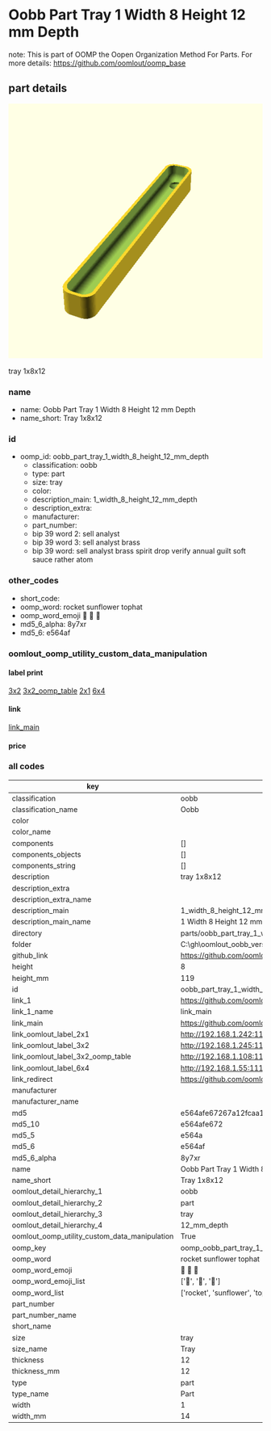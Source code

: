 # Oobb Part Tray 1 Width 8 Height 12 mm Depth  

note: This is part of OOMP the Oopen Organization Method For Parts. For more details: https://github.com/oomlout/oomp_base

##  part details
  

[![](3dpr.png)](3dpr.png)

tray 1x8x12



### name
* name: Oobb Part Tray 1 Width 8 Height 12 mm Depth
* name_short: Tray 1x8x12 
### id
* oomp_id: oobb_part_tray_1_width_8_height_12_mm_depth
  * classification: oobb
  * type: part
  * size: tray
  * color: 
  * description_main: 1_width_8_height_12_mm_depth
  * description_extra: 
  * manufacturer: 
  * part_number: 
  * bip 39 word 2: sell analyst
  * bip 39 word 3: sell analyst brass
  * bip 39 word: sell analyst brass spirit drop verify annual guilt soft sauce rather atom

### other_codes
* short_code: 
* oomp_word: rocket sunflower tophat
* oomp_word_emoji :rocket: :sunflower: :tophat:
* md5_6_alpha: 8y7xr
* md5_6: e564af






### oomlout_oomp_utility_custom_data_manipulation
#### label print
[3x2](http://192.168.1.245:1112/?label=oomp%208y7xr)
[3x2_oomp_table](http://192.168.1.108:1112/?label=oomp%208y7xr)
[2x1](http://192.168.1.242:1112/?label=oomp%208y7xr)
[6x4](http://192.168.1.55:1112/?label=oomp%208y7xr)    

#### link

[link_main](https://github.com/oomlout/oomlout_oobb_version_4_generated_parts/tree/main/navigation_oomp/oobb/part/tray/1_width_8_height_12_mm_depth/part)                              

#### price







### all codes 
| key | value |  
| --- | --- |  
| classification | oobb |  
| classification_name | Oobb |  
| color |  |  
| color_name |  |  
| components | [] |  
| components_objects | [] |  
| components_string | [] |  
| description | tray 1x8x12 |  
| description_extra |  |  
| description_extra_name |  |  
| description_main | 1_width_8_height_12_mm_depth |  
| description_main_name | 1 Width 8 Height 12 mm Depth |  
| directory | parts/oobb_part_tray_1_width_8_height_12_mm_depth |  
| folder | C:\gh\oomlout_oobb_version_4_generated_parts\parts\oobb_part_tray_1_width_8_height_12_mm_depth |  
| github_link | https://github.com/oomlout/oomlout_oomp_part_src/tree/main/parts/oobb_part_tray_1_width_8_height_12_mm_depth |  
| height | 8 |  
| height_mm | 119 |  
| id | oobb_part_tray_1_width_8_height_12_mm_depth |  
| link_1 | https://github.com/oomlout/oomlout_oobb_version_4_generated_parts/tree/main/navigation_oomp/oobb/part/tray/1_width_8_height_12_mm_depth/part |  
| link_1_name | link_main |  
| link_main | https://github.com/oomlout/oomlout_oobb_version_4_generated_parts/tree/main/navigation_oomp/oobb/part/tray/1_width_8_height_12_mm_depth/part |  
| link_oomlout_label_2x1 | http://192.168.1.242:1112/?label=oomp%208y7xr |  
| link_oomlout_label_3x2 | http://192.168.1.245:1112/?label=oomp%208y7xr |  
| link_oomlout_label_3x2_oomp_table | http://192.168.1.108:1112/?label=oomp%208y7xr |  
| link_oomlout_label_6x4 | http://192.168.1.55:1112/?label=oomp%208y7xr |  
| link_redirect | https://github.com/oomlout/oomlout_oobb_version_4_generated_parts/tree/main/parts/oobb_tray_01_08_12 |  
| manufacturer |  |  
| manufacturer_name |  |  
| md5 | e564afe67267a12fcaa1bd203642161b |  
| md5_10 | e564afe672 |  
| md5_5 | e564a |  
| md5_6 | e564af |  
| md5_6_alpha | 8y7xr |  
| name | Oobb Part Tray 1 Width 8 Height 12 mm Depth |  
| name_short | Tray 1x8x12  |  
| oomlout_detail_hierarchy_1 | oobb |  
| oomlout_detail_hierarchy_2 | part |  
| oomlout_detail_hierarchy_3 | tray |  
| oomlout_detail_hierarchy_4 | 12_mm_depth |  
| oomlout_oomp_utility_custom_data_manipulation | True |  
| oomp_key | oomp_oobb_part_tray_1_width_8_height_12_mm_depth |  
| oomp_word | rocket sunflower tophat |  
| oomp_word_emoji | :rocket: :sunflower: :tophat: |  
| oomp_word_emoji_list | [':rocket:', ':sunflower:', ':tophat:'] |  
| oomp_word_list | ['rocket', 'sunflower', 'tophat'] |  
| part_number |  |  
| part_number_name |  |  
| short_name |  |  
| size | tray |  
| size_name | Tray |  
| thickness | 12 |  
| thickness_mm | 12 |  
| type | part |  
| type_name | Part |  
| width | 1 |  
| width_mm | 14 |  
